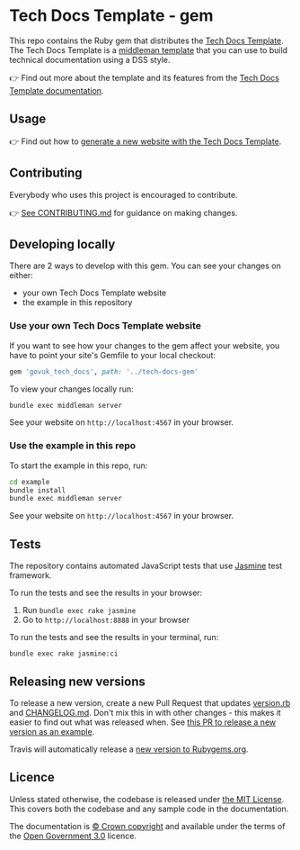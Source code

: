 # Tech Docs Template - gem

This repo contains the Ruby gem that distributes the [Tech Docs Template][tdt-template]. The Tech Docs Template is a [middleman template][mmt] that
you can use to build technical documentation using a DSS style.

👉 Find out more about the template and its features from the [Tech Docs Template documentation][tdt-docs].

## Usage

👉 Find out how to [generate a new website with the Tech Docs Template][tdt-readme].

## Contributing

Everybody who uses this project is encouraged to contribute.

👉 [See CONTRIBUTING.md](CONTRIBUTING.md) for guidance on making changes.

## Developing locally

There are 2 ways to develop with this gem. You can see your changes on either:

- your own Tech Docs Template website
- the example in this repository

### Use your own Tech Docs Template website

If you want to see how your changes to the gem affect your website, you have to point your site's Gemfile to your local checkout:

```rb
gem 'govuk_tech_docs', path: '../tech-docs-gem'
```

To view your changes locally run:

```sh
bundle exec middleman server
```

See your website on `http://localhost:4567` in your browser.

### Use the example in this repo

To start the example in this repo, run:

```sh
cd example
bundle install
bundle exec middleman server
```

See your website on `http://localhost:4567` in your browser.

## Tests

The repository contains automated JavaScript tests that use [Jasmine][jas] test framework.

To run the tests and see the results in your browser:

1. Run `bundle exec rake jasmine`
2. Go to `http://localhost:8888` in your browser

To run the tests and see the results in your terminal, run:

```
bundle exec rake jasmine:ci
```

## Releasing new versions

To release a new version, create a new Pull Request that updates [version.rb](lib/govuk_tech_docs/version.rb) and [CHANGELOG.md](CHANGELOG.md). Don't mix this in with other changes - this makes it easier to find out what was released when. See [this PR to release a new version as an example](https://github.com/alphagov/tech-docs-gem/pull/15).

Travis will automatically release a [new version to Rubygems.org](https://rubygems.org/gems/govuk_tech_docs).

## Licence

Unless stated otherwise, the codebase is released under [the MIT License][mit].
This covers both the codebase and any sample code in the documentation.

The documentation is [© Crown copyright][copyright] and available under the terms of the [Open Government 3.0][ogl] licence.

[mit]: LICENCE
[copyright]: http://www.nationalarchives.gov.uk/information-management/re-using-public-sector-information/uk-government-licensing-framework/crown-copyright/
[ogl]: http://www.nationalarchives.gov.uk/doc/open-government-licence/version/3/
[tdt-docs]: https://tdt-documentation.london.cloudapps.digital
[tdt-template]: https://github.com/alphagov/tech-docs-template
[tdt-readme]: https://github.com/alphagov/tech-docs-template/blob/master/README.md
[mmt]: https://middlemanapp.com/advanced/project_templates/

[jas]: https://jasmine.github.io/

